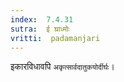 ```yaml
---
index:  7.4.31
sutra:  ई घ्राध्मोः
vritti:  padamanjari
---
```


इकारविधावपि `अकृत्सार्वदातुकयोर्दीर्घः`।
